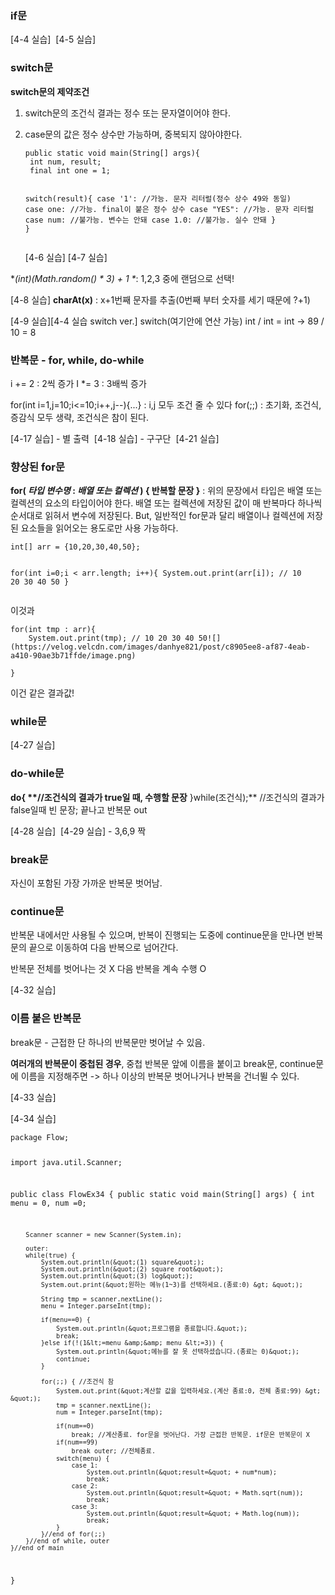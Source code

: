 <h3 id="if문">if문</h3>
<p>[4-4 실습]
<img alt="" src="https://velog.velcdn.com/images/danhye821/post/f6d4a186-f702-4e12-853c-41e2faa6ce85/image.png" />
[4-5 실습]
<img alt="" src="https://velog.velcdn.com/images/danhye821/post/b1116a01-dc8d-47e3-9a40-0250d6c710f4/image.png" /></p>
<h3 id="switch문">switch문</h3>
<p><strong>switch문의 제약조건</strong></p>
<ol>
<li><p>switch문의 조건식 결과는 정수 또는 문자열이어야 한다.</p>
</li>
<li><p>case문의 값은 정수 상수만 가능하며, 중복되지 않아야한다.</p>
<pre><code>public static void main(String[] args){
 int num, result;
 final int one = 1;

 switch(result){
     case '1': //가능. 문자 리터럴(정수 상수 49와 동일)
     case one:  //가능. final이 붙은 정수 상수
     case &quot;YES&quot;: //가능. 문자 리터럴
     case num: //불가능. 변수는 안돼
     case 1.0: //불가능. 실수 안돼
 }
}</code></pre><p>[4-6 실습]<img alt="" src="https://velog.velcdn.com/images/danhye821/post/2a4a4a38-dccb-4b11-a2ef-9b72b2fa834c/image.png" />
[4-7 실습]<img alt="" src="https://velog.velcdn.com/images/danhye821/post/3a3cf01f-21e7-462f-b391-540965e3dee3/image.png" /></p>
</li>
</ol>
<p>*<em>(int)(Math.random() * 3) + 1 *</em>: 1,2,3 중에 랜덤으로 선택!</p>
<p>[4-8 실습]<img alt="" src="https://velog.velcdn.com/images/danhye821/post/c2fb0d60-943a-49ce-8710-89c6d3c4ef26/image.png" />
<strong>charAt(x)</strong> : x+1번째 문자를 추출(0번째 부터 숫자를 세기 때문에 ?+1)</p>
<p>[4-9 실습]<img alt="" src="https://velog.velcdn.com/images/danhye821/post/700f16b5-99b8-404f-ab47-053d97556873/image.png" />[4-4 실습 switch ver.] 
switch(여기안에 연산 가능) 
int / int = int -&gt; 89 / 10 = 8</p>
<h3 id="반복문---for-while-do-while">반복문 - for, while, do-while</h3>
<p>i += 2 : 2씩 증가
I *= 3 : 3배씩 증가</p>
<p>for(int i=1,j=10;i&lt;=10;i++,j--){...} : i,j 모두 조건 줄 수 있다
for(;;) : 초기화, 조건식, 증감식 모두 생략, 조건식은 참이 된다.</p>
<p>[4-17 실습] - 별 출력
<img alt="" src="https://velog.velcdn.com/images/danhye821/post/bca124f9-a321-4258-8dc4-5a73dd855c2b/image.png" />
[4-18 실습] -  구구단
<img alt="" src="https://velog.velcdn.com/images/danhye821/post/4e847ada-a25c-4b75-b9cc-5e9be9c2b805/image.png" />
[4-21 실습]
<img alt="" src="https://velog.velcdn.com/images/danhye821/post/38f99ec7-abc8-46b2-8e3c-7190c1e3e9a8/image.png" /></p>
<h3 id="향상된-for문">향상된 for문</h3>
<p><strong>for( <em>타입 변수명</em> : <em>배열 또는 컬렉션</em> ) { 반복할 문장 }</strong>
: 위의 문장에서 타입은 배열 또는 컬렉션의 요소의 타입이어야 한다.
배열 또는 컬렉션에 저장된 값이 매 반복마다 하나씩 순서대로 읽혀서 변수에 저장된다.
But, 일반적인 for문과 달리 배열이나 컬렉션에 저장된 요소들을 읽어오는 용도로만 사용 가능하다.</p>
<pre><code>int[] arr = {10,20,30,40,50};

for(int i=0;i &lt; arr.length; i++){
    System.out.print(arr[i]); // 10 20 30 40 50
 }</code></pre><p>이것과</p>
<pre><code>for(int tmp : arr){
    System.out.print(tmp); // 10 20 30 40 50![](https://velog.velcdn.com/images/danhye821/post/c8905ee8-af87-4eab-a410-90ae3b71ffde/image.png)

}</code></pre><p>이건 같은 결과값! </p>
<h3 id="while문">while문</h3>
<p>[4-27 실습]
<img alt="" src="https://velog.velcdn.com/images/danhye821/post/5922feed-4142-4cbf-b876-5fb363bb5ff3/image.png" /></p>
<h3 id="do-while문">do-while문</h3>
<p><strong>do{
        **//조건식의 결과가 true일 때, 수행할 문장</strong>
    }while(조건식);** //조건식의 결과가 false일때 빈 문장; 끝나고 반복문  out</p>
<p>[4-28 실습]
<img alt="" src="https://velog.velcdn.com/images/danhye821/post/7d3bc26a-381f-432e-af5c-77899ced43bd/image.png" />
[4-29 실습] - 3,6,9 짝
<img alt="" src="https://velog.velcdn.com/images/danhye821/post/285e2f5a-9ebf-4707-b605-bac430d4c50c/image.png" /></p>
<h3 id="break문">break문</h3>
<p>자신이 포함된 가장 가까운 반복문 벗어남.</p>
<h3 id="continue문">continue문</h3>
<p>반복문 내에서만 사용될 수 있으며, 반복이 진행되는 도중에 continue문을 만나면 반복문의 끝으로 이동하여 다음 반복으로 넘어간다.</p>
<p>반복문 전체를 벗어나는 것 X
다음 반복을 계속 수행 O</p>
<p>[4-32 실습]<img alt="" src="https://velog.velcdn.com/images/danhye821/post/f88314ef-bef6-4106-b220-d42e411af353/image.png" /></p>
<h3 id="이름-붙은-반복문">이름 붙은 반복문</h3>
<p>break문 - 근접한 단 하나의 반복문만 벗어날 수 있음.</p>
<p><strong>여러개의 반복문이 중첩된 경우</strong>, 
중첩 반복문 앞에 이름을 붙이고 break문, continue문에 이름을 지정해주면 
-&gt; 하나 이상의 반복문 벗어나거나 반복을 건너뛸 수 있다.</p>
<p>[4-33 실습]
<img alt="" src="https://velog.velcdn.com/images/danhye821/post/0612de05-a309-49c6-bb36-ed4c588e1a58/image.png" />
<img alt="" src="https://velog.velcdn.com/images/danhye821/post/eb7cd21c-a346-42c7-9e31-d194cbca767d/image.png" />
<img alt="" src="https://velog.velcdn.com/images/danhye821/post/f20e17bf-40ff-48d8-b305-7efae49f41fd/image.png" />
<img alt="" src="https://velog.velcdn.com/images/danhye821/post/919ce496-904b-416c-98fc-bd0fad5f16a3/image.png" /></p>
<p>[4-34 실습]</p>
<pre><code>package Flow;

import java.util.Scanner;

public class FlowEx34 {
    public static void main(String[] args) {
        int menu = 0, num =0;

        Scanner scanner = new Scanner(System.in);

        outer:
        while(true) {
            System.out.println(&quot;(1) square&quot;);
            System.out.println(&quot;(2) square root&quot;);
            System.out.println(&quot;(3) log&quot;);
            System.out.print(&quot;원하는 메뉴(1~3)를 선택하세요.(종료:0) &gt; &quot;);

            String tmp = scanner.nextLine();
            menu = Integer.parseInt(tmp);

            if(menu==0) {
                System.out.println(&quot;프로그램을 종료합니다.&quot;);
                break;
            }else if(!(1&lt;=menu &amp;&amp; menu &lt;=3)) {
                System.out.println(&quot;메뉴를 잘 못 선택하셨습니다.(종료는 0)&quot;);
                continue;
            }

            for(;;) { //조건식 참
                System.out.print(&quot;계산할 값을 입력하세요.(계산 종료:0, 전체 종료:99) &gt; &quot;);
                tmp = scanner.nextLine();
                num = Integer.parseInt(tmp);

                if(num==0)
                    break; //계산종료. for문을 벗어난다. 가장 근접한 반복문. if문은 반복문이 X
                if(num==99)
                    break outer; //전체종료.
                switch(menu) {
                    case 1:
                        System.out.println(&quot;result=&quot; + num*num);
                        break;
                    case 2:
                        System.out.println(&quot;result=&quot; + Math.sqrt(num));
                        break;
                    case 3:
                        System.out.println(&quot;result=&quot; + Math.log(num));
                        break;
                }
            }//end of for(;;)
        }//end of while, outer
    }//end of main
}
</code></pre><p><img alt="" src="https://velog.velcdn.com/images/danhye821/post/bc6b8d88-fa9d-4c8a-b385-aa36941580a5/image.png" /></p>